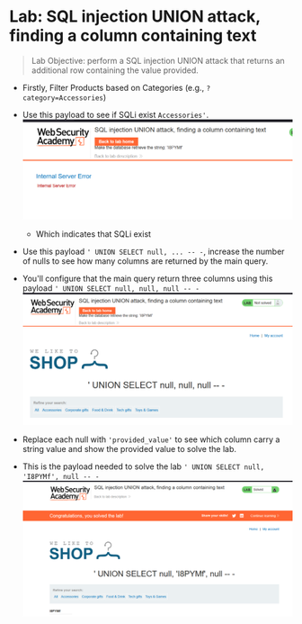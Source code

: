 # Lab: SQL injection UNION attack, finding a column containing text

> Lab Objective: perform a SQL injection UNION attack that returns an additional row containing the value provided.

- Firstly, Filter Products based on Categories (e.g., `?category=Accessories`)

- Use this payload to see if SQLi exist `Accessories'`.
  ![1st Screenshot](./Photos/1.png)

  - Which indicates that SQLi exist

- Use this payload `' UNION SELECT null, ... -- -`, increase the number of nulls to see how many columns are returned by the main query.

- You'll configure that the main query return three columns using this payload `' UNION SELECT null, null, null -- -`
  ![2nd Screenshot](./Photos/2.png)

- Replace each null with `'provided_value'` to see which column carry a string value and show the provided value to solve the lab.

- This is the payload needed to solve the lab `' UNION SELECT null, 'I8PYMf', null -- -`
  ![3rd Screenshot](./Photos/3.png)
